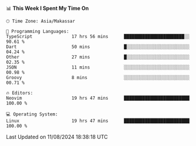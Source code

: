 <!--START_SECTION:waka-->
📊 **This Week I Spent My Time On** 

```text
🕑︎ Time Zone: Asia/Makassar

💬 Programming Languages: 
TypeScript               17 hrs 56 mins      ███████████████████████░░   90.61 % 
Dart                     50 mins             █░░░░░░░░░░░░░░░░░░░░░░░░   04.24 % 
Other                    27 mins             █░░░░░░░░░░░░░░░░░░░░░░░░   02.35 % 
JSON                     11 mins             ░░░░░░░░░░░░░░░░░░░░░░░░░   00.98 % 
Groovy                   8 mins              ░░░░░░░░░░░░░░░░░░░░░░░░░   00.71 % 

🔥 Editors: 
Neovim                   19 hrs 47 mins      █████████████████████████   100.00 % 

💻 Operating System: 
Linux                    19 hrs 47 mins      █████████████████████████   100.00 % 
```


 Last Updated on 11/08/2024 18:38:18 UTC
<!--END_SECTION:waka-->
